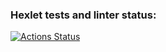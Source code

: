 ### Hexlet tests and linter status:
[![Actions Status](https://github.com/vasilysmolin/frontend-project-lvl2/workflows/hexlet-check/badge.svg)](https://github.com/vasilysmolin/frontend-project-lvl2/actions)